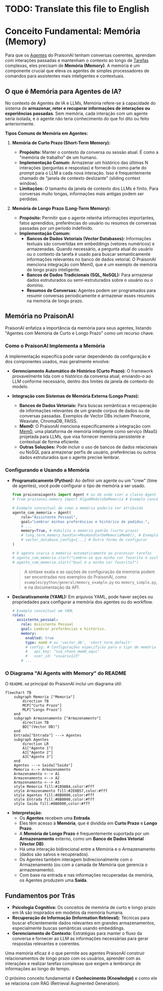 # TODO: Translate this file to English

# Conceito Fundamental: Memória (Memory)

Para que os [Agentes](./01_agentes.md) do PraisonAI tenham conversas coerentes, aprendam com interações passadas e mantenham o contexto ao longo de [Tarefas](./02_tarefas.md) complexas, eles precisam de **Memória (Memory)**. A memória é um componente crucial que eleva os agentes de simples processadores de comandos para assistentes mais inteligentes e contextuais.

## O que é Memória para Agentes de IA?

No contexto de Agentes de IA e LLMs, Memória refere-se à capacidade do sistema de **armazenar, reter e recuperar informações de interações ou experiências passadas**. Sem memória, cada interação com um agente seria isolada, e o agente não teria conhecimento do que foi dito ou feito anteriormente.

**Tipos Comuns de Memória em Agentes:**

1.  **Memória de Curto Prazo (Short-Term Memory):**
    *   **Propósito:** Manter o contexto da conversa ou sessão atual. É como a "memória de trabalho" de um humano.
    *   **Implementação Comum:** Armazenar um histórico das últimas N interações (perguntas e respostas) e fornecê-lo como parte do prompt para o LLM a cada nova interação. Isso é frequentemente chamado de "janela de contexto deslizante" (sliding context window).
    *   **Limitações:** O tamanho da janela de contexto dos LLMs é finito. Para conversas muito longas, informações mais antigas podem ser perdidas.

2.  **Memória de Longo Prazo (Long-Term Memory):**
    *   **Propósito:** Permitir que o agente retenha informações importantes, fatos aprendidos, preferências do usuário ou resumos de conversas passadas por um período indefinido.
    *   **Implementação Comum:**
        *   **Bancos de Dados Vetoriais (Vector Databases):** Informações textuais são convertidas em embeddings (vetores numéricos) e armazenadas. Quando necessário, a pergunta atual do usuário ou o contexto da tarefa é usado para buscar semanticamente informações relevantes no banco de dados vetorial. O PraisonAI menciona integração com Mem0, que é um exemplo de memória de longo prazo inteligente.
        *   **Bancos de Dados Tradicionais (SQL, NoSQL):** Para armazenar dados estruturados ou semi-estruturados sobre o usuário ou o domínio.
        *   **Resumos de Conversas:** Agentes podem ser programados para resumir conversas periodicamente e armazenar esses resumos na memória de longo prazo.

## Memória no PraisonAI

PraisonAI enfatiza a importância da memória para seus agentes, listando "Agentes com Memória de Curto e Longo Prazo" como um recurso chave.

### Como o PraisonAI Implementa a Memória

A implementação específica pode variar dependendo da configuração e dos componentes usados, mas geralmente envolve:

*   **Gerenciamento Automático de Histórico (Curto Prazo):** O framework provavelmente lida com o histórico da conversa atual, enviando-o ao LLM conforme necessário, dentro dos limites da janela de contexto do modelo.

*   **Integração com Sistemas de Memória Externa (Longo Prazo):**
    *   **Bancos de Dados Vetoriais:** Para buscas semânticas e recuperação de informações relevantes de um grande corpus de dados ou de conversas passadas. Exemplos de Vector DBs incluem Pinecone, Weaviate, ChromaDB, FAISS.
    *   **Mem0:** O PraisonAI menciona especificamente a integração com [Mem0](https://mem0.ai/), uma plataforma de memória inteligente como serviço (MaaS) projetada para LLMs, que visa fornecer memória persistente e contextual de forma eficiente.
    *   **Outras Soluções:** Pode incluir o uso de bancos de dados relacionais ou NoSQL para armazenar perfis de usuário, preferências ou outros dados estruturados que o agente precise lembrar.

### Configurando e Usando a Memória

*   **Programaticamente (Python):**
    Ao definir um agente ou um "crew" (time de agentes), você pode configurar o tipo de memória a ser usado.
    ```python
    from praisonaiagents import Agent # ou de onde vier a classe Agent
    # from praisonai.memory import AlgumModuloDeMemoria # Exemplo conceitual

    # Exemplo conceitual de como a memória poderia ser atribuída
    agente_com_memoria = Agent(
        role="Assistente Pessoal",
        goal="Lembrar minhas preferências e histórico de pedidos.",
        # ...
        memory=True, # Habilita a memória padrão (curto prazo)
        # long_term_memory_handler=MeuHandlerDeMemoriaMem0(), # Exemplo para longo prazo
        # vector_database_config={...} # Outra forma de configurar
    )

    # O agente usaria a memória automaticamente ao processar tarefas
    # agente_com_memoria.start("Lembre-se que minha cor favorita é azul.")
    # agente_com_memoria.start("Qual é a minha cor favorita?")
    ```
    > A sintaxe exata e as opções de configuração da memória podem ser encontradas nos exemplos do PraisonAI, como `examples/python/general/memory_example.py` ou `memory_simple.py`, e na documentação da API.

*   **Declarativamente (YAML):**
    Em arquivos YAML, pode haver seções ou propriedades para configurar a memória dos agentes ou do workflow.
    ```yaml
    # Exemplo conceitual em YAML
    roles:
      assistente_pessoal:
        role: Assistente Pessoal
        goal: Lembrar preferências e histórico.
        memory:
          enabled: true
          type: mem0 # ou 'vector_db', 'short_term_default'
          # config: # Configurações específicas para o tipo de memória
          #   api_key: "sua_chave_mem0_aqui"
          #   user_id: "usuario123"
        # ...
    ```

### O Diagrama "AI Agents with Memory" do README

O `README.md` principal do PraisonAI inclui um diagrama útil:

```mermaid
flowchart TB
    subgraph Memoria ["Memoria"]
        direction TB
        MCP["Curto Prazo"]
        MLP["Longo Prazo"]
    end
    subgraph Armazenamento ["Armazenamento"]
        direction TB
        BD["(Vector DB)"]
    end
    Entrada["Entrada"] ---> Agentes
    subgraph Agentes
        direction LR
        A1["Agente 1"]
        A2["Agente 2"]
        A3["Agente 3"]
    end
    Agentes ---> Saida["Saida"]
    Memoria <--> Armazenamento
    Armazenamento <--> A1
    Armazenamento <--> A2
    Armazenamento <--> A3
    style Memoria fill:#189AB4,color:#fff
    style Armazenamento fill:#2E8B57,color:#fff
    style Agentes fill:#8B0000,color:#fff
    style Entrada fill:#8B0000,color:#fff
    style Saida fill:#8B0000,color:#fff
```
*   **Interpretação:**
    *   Os **Agentes** recebem uma **Entrada**.
    *   Eles têm acesso à **Memória**, que é dividida em **Curto Prazo** e **Longo Prazo**.
    *   A **Memória de Longo Prazo** é frequentemente suportada por um **Armazenamento** externo, como um **Banco de Dados Vetorial (Vector DB)**.
    *   Há uma interação bidirecional entre a Memória e o Armazenamento (dados são salvos e recuperados).
    *   Os Agentes também interagem bidirecionalmente com o Armazenamento (ou com a camada de Memória que gerencia o armazenamento).
    *   Com base na entrada e nas informações recuperadas da memória, os Agentes produzem uma **Saída**.

## Fundamentos por Trás

*   **Psicologia Cognitiva:** Os conceitos de memória de curto e longo prazo em IA são inspirados em modelos da memória humana.
*   **Recuperação de Informação (Information Retrieval):** Técnicas para buscar eficientemente dados relevantes em grandes armazenamentos, especialmente buscas semânticas usando embeddings.
*   **Gerenciamento de Contexto:** Estratégias para manter o fluxo da conversa e fornecer ao LLM as informações necessárias para gerar respostas relevantes e coerentes.

Uma memória eficaz é o que permite aos agentes PraisonAI construir relacionamentos de longo prazo com os usuários, aprender com as interações e realizar tarefas complexas que exigem a lembrança de informações ao longo do tempo.

O próximo conceito fundamental é **Conhecimento (Knowledge)** e como ele se relaciona com RAG (Retrieval Augmented Generation).
